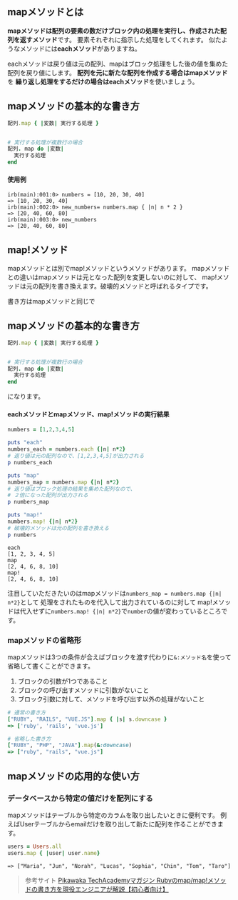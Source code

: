 ## mapメソッドとは
**mapメソッドは配列の要素の数だけブロック内の処理を実行し、作成された配列を返すメソッド**です。
要素それぞれに指示した処理をしてくれます。
似たようなメソッドには**eachメソッド**がありますね。

eachメソッドは戻り値は元の配列、mapはブロック処理をした後の値を集めた配列を戻り値にします。
**配列を元に新たな配列を作成する場合はmapメソッド**を
**繰り返し処理をするだけの場合はeachメソッド**を使いましょう。

## mapメソッドの基本的な書き方
```ruby
配列.map { |変数| 実行する処理 }


# 実行する処理が複数行の場合
配列. map do |変数|
  実行する処理
end
```
#### 使用例

```console
irb(main):001:0> numbers = [10, 20, 30, 40]
=> [10, 20, 30, 40]
irb(main):002:0> new_numbers= numbers.map { |n| n * 2 }
=> [20, 40, 60, 80]
irb(main):003:0> new_numbers
=> [20, 40, 60, 80]
```

## map!メソッド
mapメソッドとは別でmap!メソッドというメソッドがあります。
mapメソッドとの違いはmapメソッドは元となった配列を変更しないのに対して、
map!メソッドは元の配列を書き換えます。破壊的メソッドと呼ばれるタイプです。

書き方はmapメソッドと同じで
## mapメソッドの基本的な書き方
```ruby
配列.map { |変数| 実行する処理 }


# 実行する処理が複数行の場合
配列. map do |変数|
  実行する処理
end
```
になります。

#### eachメソッドとmapメソッド、map!メソッドの実行結果

```ruby
numbers = [1,2,3,4,5]

puts "each"
numbers_each = numbers.each {|n| n*2}
# 返り値は元の配列なので、[1,2,3,4,5]が出力される
p numbers_each

puts "map"
numbers_map = numbers.map {|n| n*2}
# 返り値はブロック処理の結果を集めた配列なので、
# ２倍になった配列が出力される
p numbers_map

puts "map!"
numbers.map! {|n| n*2}
# 破壊的メソッドは元の配列を書き換える
p numbers
```

```console
each
[1, 2, 3, 4, 5]
map
[2, 4, 6, 8, 10]
map!
[2, 4, 6, 8, 10]
```
注目していただきたいのはmapメソッドは`numbers_map = numbers.map {|n| n*2}`として
処理をされたものを代入して出力されているのに対して
map!メソッドは代入せずに`numbers.map! {|n| n*2}`で`number`の値が変わっているところです。

### mapメソッドの省略形
mapメソッドは3つの条件が合えばブロックを渡す代わりに`&:メソッド名`を使って
省略して書くことができます。

1. ブロックの引数が1つであること
1. ブロックの呼び出すメソッドに引数がないこと
1. ブロック引数に対して、メソッドを呼び出す以外の処理がないこと

```ruby
# 通常の書き方
["RUBY", "RAILS", "VUE.JS"].map { |s| s.downcase }
=> ['ruby', 'rails', 'vue.js']

# 省略した書き方
["RUBY", "PHP", "JAVA"].map(&:downcase)
=> ["ruby", "rails", "vue.js"]
```


## mapメソッドの応用的な使い方

### データベースから特定の値だけを配列にする
mapメソッドはテーブルから特定のカラムを取り出したいときに便利です。
例えばUserテーブルからemailだけを取り出して新たに配列を作ることができます。

```ruby
users = Users.all
users.map { |user| user.name}
```
```console
=> ["Maria", "Jun", "Norah", "Lucas", "Sophia", "Chin", "Tom", "Taro"]
```

> 参考サイト
[Pikawaka ](【Ruby】mapメソッドの基礎から応用をマスターして、効率的なコードを書けるようにしよう！)
[TechAcademyマガジン Rubyのmap/map!メソッドの書き方を現役エンジニアが解説【初心者向け】](https://techacademy.jp/magazine/21362)
